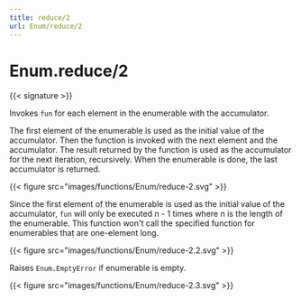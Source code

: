 ```yaml
---
title: reduce/2
url: Enum/reduce/2
---
```


# Enum.reduce/2

{{< signature >}}

Invokes `fun` for each element in the enumerable with the accumulator.

The first element of the enumerable is used as the initial value of the accumulator. Then the function is invoked with the next element and the accumulator. The result returned by the function is used as the accumulator for the next iteration, recursively. When the enumerable is done, the last accumulator is returned.

{{< figure src="images/functions/Enum/reduce-2.svg" >}}

Since the first element of the enumerable is used as the initial value of the accumulator, `fun` will only be executed n - 1 times where n is the length of the enumerable. This function won't call the specified function for enumerables that are one-element long.

{{< figure src="images/functions/Enum/reduce-2.2.svg" >}}

Raises `Enum.EmptyError` if enumerable is empty.

{{< figure src="images/functions/Enum/reduce-2.3.svg" >}}
